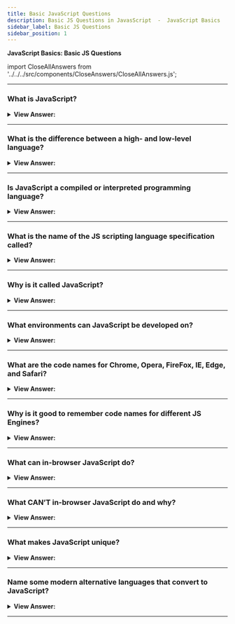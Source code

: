 ```yaml
---
title: Basic JavaScript Questions
description: Basic JS Questions in JavasScript  -  JavaScript Basics
sidebar_label: Basic JS Questions
sidebar_position: 1
---
```


**JavaScript Basics: Basic JS Questions**

import CloseAllAnswers from '../../../src/components/CloseAnswers/CloseAllAnswers.js';

<CloseAllAnswers />

---

### What is JavaScript?

<details className='answer'>
  <summary>
    <strong>View Answer:</strong>
  </summary>
  <div>
    <div>
      <strong>Interview Response:</strong> JavaScript is a dynamically typed,
      interpreted scripting language that creates interactive effects for the
      browser.<br/><br/>
    </div>

:::note

It should be noted, to maintain efficient speed in the browser, V8 translates JavaScript code into more efficient machine code instead of using an interpreter. During execution, it compiles JavaScript code into machine code using a JIT (Just-In-Time) compiler, much like SpiderMonkey or Rhino in the Mozilla browser.

:::

  </div>
</details>

---

### What is the difference between a high- and low-level language?

<details>
  <summary>
    <strong>View Answer:</strong>
  </summary>
  <div>
    <div>
      <strong>Interview Response:</strong> When a language is at a high level, it means that it is built without requiring detailed knowledge of the underlying computer. For example, memory management, knowing which processor is running, and keeping track of things like pointers are unnecessary. The platform independence of high-level languages makes them easier to write and maintain.
    </div>
  </div>
</details>

---

### Is JavaScript a compiled or interpreted programming language?

<details>
  <summary>
    <strong>View Answer:</strong>
  </summary>
  <div>
    <div>
      <strong>Interview Response:</strong> JavaScript is an interpreted
      programming language.
    </div>
    <br />
    <div>
      <strong>Technical Response:</strong> Programs written in a compiled language are directly translated by the target machine. With interpreted languages, the source code is not directly translated by the target machine. Instead, another program, the interpreter, reads and executes the code. Simply put: JavaScript is an interpreted language.
    </div>
  </div>
</details>

---

### What is the name of the JS scripting language specification called?

<details>
  <summary>
    <strong>View Answer:</strong>
  </summary>
  <div>
    <div>
      <strong>Interview Response:</strong> ECMAScript with a reference guide
      named ECMA-262.
    </div>
  </div>
</details>

---

### Why is it called JavaScript?

<details>
  <summary>
    <strong>View Answer:</strong>
  </summary>
  <div>
    <div>
      <strong>Interview Response:</strong> JavaScript was originally called "Live Script," but because Java became so popular, it was renamed JavaScript. It was also renamed JavaScript based on the popularity of the Java programming language, but they are different. JavaScript is a high-level programming language and Java is a middle-level programming language.
      </div>
  </div>
</details>

---

### What environments can JavaScript be developed on?

<details>
  <summary>
    <strong>View Answer:</strong>
  </summary>
  <div>
    <div>
      <strong>Interview Response:</strong> JavaScript works in any environment
      that has a JS engine.
    </div>
    <br />
    <div>
      <strong>Technical Response:</strong> JavaScript can now be run not only on a browser but on a server or on any device that has a JavaScript engine or a special application like Node.js.
    </div>
  </div>
</details>

---

### What are the code names for Chrome, Opera, FireFox, IE, Edge, and Safari?

<details>
  <summary>
    <strong>View Answer:</strong>
  </summary>
  <div>
    <div>
      <strong>Technical Response:</strong>
      <br />
      <br />
      <ol>
        <li>V8 - in Chrome and Opera</li>
        <li>Spider Monkey - in FireFox</li>
        <li>Chakra - in Internet Explorer</li>
        <li>Chakra Core - in Microsoft Edge</li>
        <li>Nitro / SquirrelFish - in Safari</li>
      </ol>
    </div>
  </div>
</details>

---

### Why is it good to remember code names for different JS Engines?

<details>
  <summary>
    <strong>View Answer:</strong>
  </summary>
  <div>
    <div>
      <strong>Interview Response:</strong> You should remember the names of the engines to ensure that the features work in all environments. Otherwise, you have to write a polyfill.
    </div>
    <br />
    <div>
      <strong>Technical Response:</strong> Code names are used in developer articles on the internet, so we should remember them. As an example, if a specific feature is supported by the V8 engine, then it probably works in Chrome and Opera.
    </div>
  </div>
</details>

---

### What can in-browser JavaScript do?

<details>
  <summary><strong>View Answer:</strong></summary>
  <div>
  <div><strong>Interview Response:</strong> JavaScript can do everything related to a webpage including manipulation, interaction with the user, and interaction with the server.</div><br />
  <div><strong>Technical Response:</strong> JavaScript's capabilities are greatly affected by the environment it is operating in. JavaScript in a Node.js environment can read and write arbitrary files and perform network requests. JavaScript allows you to manipulate web pages, communicate with users, and interact with the server from within your browser.</div>
  </div><br/>
 <strong>For instance, in-browser JavaScript can:</strong>

1. Change the content, add HTML, and style the page.
1. React to user actions, such as mouse clicks, pointer movements, and keystrokes.
1. Sending requests to remote servers, downloading and uploading files (as with AJAX and COMET).
1. Get and set cookies, ask visitors questions, and display messages.
1. Keep track of data stored on the client-side ("local storage").

</details>

---

### What CAN’T in-browser JavaScript do and why?

<details>
  <summary>
    <strong>View Answer:</strong>
  </summary>
  <div>
    <div>
      <strong>Interview Response:</strong> JavaScript's capabilities are restricted in the browser for security reasons. We want to prevent malicious websites from gaining access to or harming our users' data.
    </div>
    <br />
    <div>
      <strong>Technical Response:</strong> Due to user safety concerns, JavaScript's abilities are limited in the browser. The idea is to prevent evil websites from accessing personal data or causing harm to users.
    </div>
    <div>
      <strong>Examples of such restrictions include:</strong>
      <br />
      <br />
      <ol>
        <li>
          An arbitrary JavaScript script on a webpage cannot read/write hard drive files, copy them, or run programs. It does not have direct access to the operating system.
        </li>
        <li>
          Currently, browsers can work with files, but they are limited to
          certain actions, such as dropping files into the browser window or
          selecting them via a &#8249;input&#8250; tag.
        </li>
        <li>
          It is possible to interact with the camera/microphone and other devices, but these actions require the explicit permission of the user. A JavaScript-enabled page cannot secretly activate a webcam, monitor the surroundings, or send user information.
        </li>
        <li>
          The JavaScript on one page may not access the code on the other if the
          pages are on separate domains, protocols, or ports.
        </li>
        <li>
          JavaScript can easily communicate over the internet with the server generating the current page. Despite this, its ability to receive data from other sites/domains is severely limited. The remote side must, however, express its acceptance using HTTP headers, regardless of whether it is possible.
        </li>
      </ol>
    </div>
  </div>
</details>

---

### What makes JavaScript unique?

<details>
  <summary>
    <strong>View Answer:</strong>
  </summary>
  <div>
    <div>
      <strong>Interview Response:</strong> JavaScript is unique because it has
      full integration with HTML, CSS and it is supported by all major browsers.
    </div>
    <br />
    <div>
      <strong>Technical Response:</strong> There are at least three great things
      about JavaScript including full integration with HTML/CSS, simple things
      are done simply, and support by all major browsers and enabled by default.
      JavaScript is the only browser technology that combines these three
      things. That is what makes JavaScript unique. That is why it is the most
      widespread tool for creating browser interfaces.
    </div>
  </div>
</details>

---

### Name some modern alternative languages that convert to JavaScript?

<details>
  <summary>
    <strong>View Answer:</strong>
  </summary>
  <div>
    <div>
      <strong>Interview Response:</strong> Some of the alternatives to
      JavaScript include Coffee Script, Type Script, Flow, Brython, Dart and
      Kotlin.
    </div>
    <br />
    <div>
      <strong>Technical Response:</strong> There are several popular languages,
      which are trans-piled (converted) to JavaScript before they run in the
      browser.
    </div>
    <br />
    <div>
      <strong>Examples of such languages:</strong>
      <br />
      <br />
      <ol>
        <li>
          CoffeeScript is a “syntactic sugar” for JavaScript. It introduces
          shorter syntax, allowing us to write clearer and more precise code.
          Usually, Ruby devs like it.
        </li>
        <li>
          A major focus of TypeScript is to add "strict data typing" so that
          complex systems can be developed and supported more easily. It is
          developed by Microsoft.
        </li>
        <li>
          Flow adds data typing of its own, but in a unique way. Facebook
          developed it.
        </li>
        <li>
          Dart is a standalone language that runs in non-browser environments
          (like mobile apps) but is also the ability to convert into JavaScript.
          Google developed it.
        </li>
        <li>
          Brython is a JavaScript transpiler that makes it possible to write
          applications in pure Python without JavaScript.
        </li>
        <li>
          A modern, concise, and secure programming language, Kotlin supports
          the browser and Node.js.
        </li>
      </ol>
    </div>
  </div>
</details>

---
